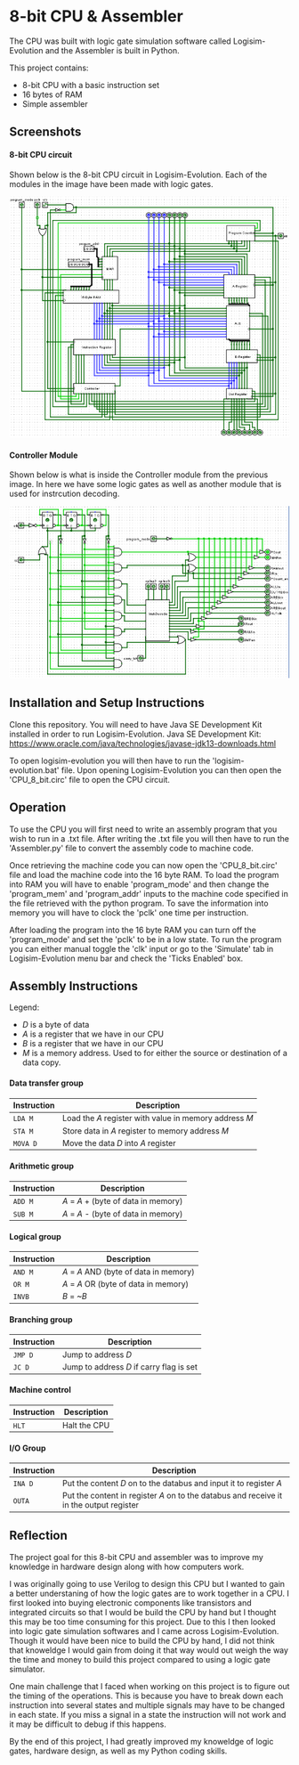 # 8-bit CPU & Assembler
The CPU was built with logic gate simulation software called Logisim-Evolution and the Assembler is built in Python.

This project contains:
* 8-bit CPU with a basic instruction set
* 16 bytes of RAM
* Simple assembler

## Screenshots

#### 8-bit CPU circuit
Shown below is the 8-bit CPU circuit in Logisim-Evolution. Each of the modules in the image have been made with logic gates.

![8bitcpu showcase](Screenshots/8bitcpu.PNG)

#### Controller Module
Shown below is what is inside the Controller module from the previous image. In here we have some logic gates as well as another module that is used for instrcution decoding.

![Controller showcase](Screenshots/Controller.PNG)

## Installation and Setup Instructions
Clone this repository. You will need to have Java SE Development Kit installed in order to run Logisim-Evolution. Java SE Development Kit: https://www.oracle.com/java/technologies/javase-jdk13-downloads.html

To open logisim-evolution you will then have to run the 'logisim-evolution.bat' file. Upon opening Logisim-Evolution you can then open the 'CPU_8_bit.circ' file to open the CPU circuit.

## Operation
To use the CPU you will first need to write an assembly program that you wish to run in a .txt file. After writing the .txt file you will then have to run the 'Assembler.py' file to convert the assembly code to machine code. 

Once retrieving the machine code you can now open the 'CPU_8_bit.circ' file and load the machine code into the 16 byte RAM. To load the program into RAM you will have to enable 'program_mode' and then change the 'program_mem' and 'program_addr' inputs to the machine code specified in the file retrieved with the python program. To save the information into memory you will have to clock the 'pclk' one time per instruction.

After loading the program into the 16 byte RAM you can turn off the 'program_mode' and set the 'pclk' to be in a low state. To run the program you can either manual toggle the 'clk' input or go to the 'Simulate' tab in Logisim-Evolution menu bar and check the 'Ticks Enabled' box.

## Assembly Instructions

Legend:
* _D_ is a byte of data
* _A_ is a register that we have in our CPU
* _B_ is a register that we have in our CPU
* _M_ is a memory address. Used to for either the source or destination of a data copy.

#### Data transfer group
| Instruction   | Description                                                |
|---------------|------------------------------------------------------------|
| `LDA M`       | Load the _A_ register with value in memory address _M_     |
| `STA M`       | Store data in _A_ register to memory address _M_           |
| `MOVA D`      | Move the data _D_ into _A_ register                        |

#### Arithmetic group
| Instruction   | Description                   		|
|---------------|---------------------------------------|
| `ADD M`       | _A_ = _A_ + (byte of data in memory)	|
| `SUB M`       | _A_ = _A_ - (byte of data in memory)	|

#### Logical group
| Instruction   | Description                            |
|---------------|----------------------------------------|
| `AND M`       | _A_ = _A_ AND (byte of data in memory) |
| `OR M`       	| _A_ = _A_ OR (byte of data in memory)  |
| `INVB`      	| _B_ = _~B_							 |

#### Branching group
| Instruction   | Description                               |
|---------------|-------------------------------------------|
| `JMP D`       | Jump to address _D_     					|
| `JC D`       	| Jump to address _D_ if carry flag is set  |

#### Machine control
| Instruction   | Description      |
|---------------|------------------|
| `HLT`       	| Halt the CPU     |

#### I/O Group
| Instruction   | Description      																			|
|---------------|-------------------------------------------------------------------------------------------|
| `INA D`      	| Put the content _D_ on to the databus and input it to register _A_						| 
| `OUTA`    	| Put the content in register _A_ on to the databus and receive it in the output register   |

## Reflection

The project goal for this 8-bit CPU and assembler was to improve my knowledge in hardware design along with how computers work.

I was originally going to use Verilog to design this CPU but I wanted to gain a better understaning of how the logic gates are to work together in a CPU. I first looked into buying electronic components like transistors and integrated circuits so that I would be build the CPU by hand but I thought this may be too time consuming for this project. 
Due to this I then looked into logic gate simulation softwares and I came across Logisim-Evolution. Though it would have been nice to build the CPU by hand, I did not think that knoweldge I would gain from doing it that way would out weigh the
way the time and money to build this project compared to using a logic gate simulator.

One main challenge that I faced when working on this project is to figure out the timing of the operations. This is because you have to break down each instruction into several states and multiple signals may have
to be changed in each state. If you miss a signal in a state the instruction will not work and it may be difficult to debug if this happens.

By the end of this project, I had greatly improved my knoweldge of logic gates, hardware design, as well as my Python coding skills. 